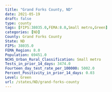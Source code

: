 ```yaml
---
title: "Grand Forks County, ND"
date: 2021-05-19
draft: false
type: county
tags: [FIPS:38035.0,FEMA:8.0,Small metro,Green]
categories: [ND]
County: Grand Forks County
State: ND
FIPS: 38035.0
FEMA_Region: 8.0
Population: 69451.0
NCHS_Urban_Rural_Classification: Small metro
Tests_in_prior_14_days: 3474.0
Fourteen_day_test_rate_per_100000: 5002.0
Percent_Positivity_in_prior_14_days: 0.03
Level: Green
url: /states/ND/grand-forks-county
---
```



